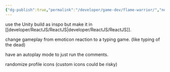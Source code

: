 ```yaml
---
{"dg-publish":true,"permalink":"/developer/game-dev/flame-warrior/","noteIcon":""}
---
```



use the Unity build as inspo but make it in [[developer/ReactJS/ReactJS\|developer/ReactJS/ReactJS]]. 

change gameplay from emoticon reaction to a typing game. (like typing of the dead) 

have an autoplay mode to just run the comments. 

randomize profile icons (custom icons could be risky)

